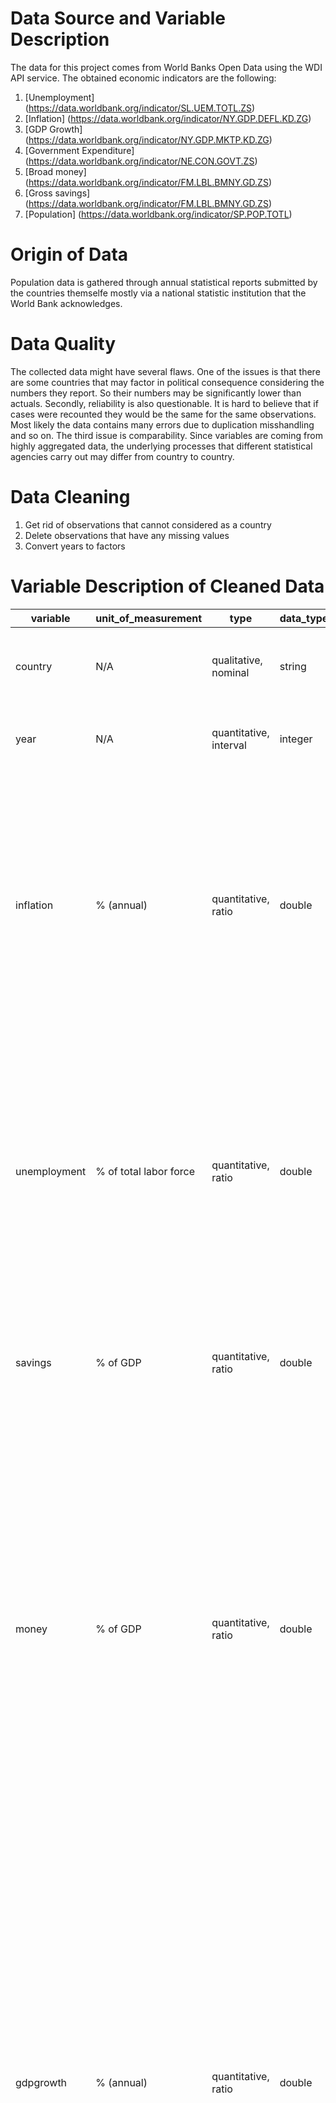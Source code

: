 
# Data Source and Variable Description

The data for this project comes from World Banks Open Data using the WDI API service. The obtained economic indicators are the following:

1.  [Unemployment] (https://data.worldbank.org/indicator/SL.UEM.TOTL.ZS)
2.  [Inflation] (https://data.worldbank.org/indicator/NY.GDP.DEFL.KD.ZG)
3.  [GDP Growth] (https://data.worldbank.org/indicator/NY.GDP.MKTP.KD.ZG)
4.  [Government Expenditure] (https://data.worldbank.org/indicator/NE.CON.GOVT.ZS)
5.  [Broad money] (https://data.worldbank.org/indicator/FM.LBL.BMNY.GD.ZS)
6.  [Gross savings] (https://data.worldbank.org/indicator/FM.LBL.BMNY.GD.ZS)
7.  [Population] (https://data.worldbank.org/indicator/SP.POP.TOTL)

# Origin of Data

Population data is gathered through annual statistical reports submitted by the countries themselfe mostly via a national statistic institution that the World Bank acknowledges.

# Data Quality

The collected data might have several flaws. One of the issues is that there are some countries that may factor in political consequence considering the numbers they report. So their numbers may be significantly lower than actuals. Secondly, reliability is also questionable. It is hard to believe that if cases were recounted they would be the same for the same observations. Most likely the data contains many errors due to duplication misshandling and so on. The third issue is comparability. Since variables are coming from highly aggregated data, the underlying processes that different statistical agencies carry out may differ from country to country.

# Data Cleaning

1. Get rid of observations that cannot considered as a country
2. Delete observations that have any missing values
3. Convert years to factors

# Variable Description of Cleaned Data

| variable     | unit_of_measurement    | type                   | data_type | description                                                                                                                                                                                                                                                                                                                                                                                                                                                            | example     |
|--------------|------------------------|------------------------|-----------|------------------------------------------------------------------------------------------------------------------------------------------------------------------------------------------------------------------------------------------------------------------------------------------------------------------------------------------------------------------------------------------------------------------------------------------------------------------------|-------------|
| country      | N/A                    | qualitative, nominal   | string    | The specific country to which   economic indicators belong to                                                                                                                                                                                                                                                                                                                                                                                                          | Croatia     |
| year         | N/A                    | quantitative, interval | integer   | The year to which economic   indicators belong to                                                                                                                                                                                                                                                                                                                                                                                                                      | 2017        |
| inflation    | % (annual)             | quantitative, ratio    | double    | Inflation as measured by the   annual growth rate of the GDP implicit deflator shows the rate of price   change in the economy as a whole. The GDP implicit deflator is the ratio of   GDP in current local currency to GDP in constant local currency.                                                                                                                                                                                                                | 1.163223958 |
| unemployment | % of total labor force | quantitative, ratio    | double    | Inflation as measured by the   annual growth rate of the GDP implicit deflator shows the rate of price   change in the economy as a whole. The GDP implicit deflator is the ratio of   GDP in current local currency to GDP in constant local currency.                                                                                                                                                                                                                | 11.20800018 |
| savings      | % of GDP               | quantitative, ratio    | double    | Gross savings are calculated as   gross national income less total consumption, plus net transfers.                                                                                                                                                                                                                                                                                                                                                                    | 25.32397711 |
| money        | % of GDP               | quantitative, ratio    | double    | Broad money (IFS line 35L..ZK)   is the sum of currency outside banks; demand deposits other than those of the   central government; the time, savings, and foreign currency deposits of   resident sectors other than the central government; bank and traveler’s checks;   and other securities such as certificates of deposit and commercial paper.                                                                                                                | 71.02075254 |
| gdpgrowth    | % (annual)             | quantitative, ratio    | double    | Annual percentage growth rate of   GDP at market prices based on constant local currency. Aggregates are based   on constant 2010 U.S. dollars. GDP is the sum of gross value added by all   resident producers in the economy plus any product taxes and minus any subsidies   not included in the value of the products. It is calculated without making   deductions for depreciation of fabricated assets or for depletion and   degradation of natural resources. | 3.439217352 |
| govexp       | % of GDP               | quantitative, ratio    | double    | General government final   consumption expenditure (formerly general government consumption) includes   all government current expenditures for purchases of goods and services   (including compensation of employees). It also includes most expenditures on   national defense and security, but excludes government military expenditures   that are part of government capital formation.                                                                         | 19.48227693 |
| population   | person                 | quantitative, ratio    | double    | Total   population is based on the de facto definition of population, which counts   all residents regardless of legal status or citizenship. The values shown are   midyear estimates.                                                                                                                                                                                                                                                                                | 4124531     |